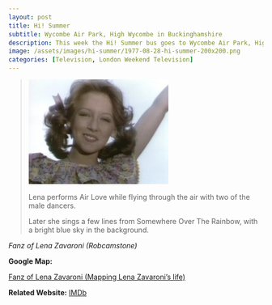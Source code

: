 ```yaml
---
layout: post
title: Hi! Summer
subtitle: Wycombe Air Park, High Wycombe in Buckinghamshire
description: This week the Hi! Summer bus goes to Wycombe Air Park, High Wycombe in Buckinghamshire with Leslie Crowther, Anna Dawson, Pearly Gates, Mari Gordon-Price, Derek Griffiths, Derek Griffiths, Lena Zavaroni. Click on link for details.
image: /assets/images/hi-summer/1977-08-28-hi-summer-200x200.png
categories: [Television, London Weekend Television]
---
```


> ![](/assets/images/hi-summer/1977-08-28-hi-summer.jpg)
>
> Lena performs Air Love while flying through the air with two of the male dancers.
>
> Later she sings a few lines from Somewhere Over The Rainbow, with a bright blue sky in the background.

<cite>Fanz of Lena Zavaroni (Robcamstone)</cite>

**Google Map:**

<span class="post-categories">[Fanz of Lena Zavaroni (Mapping Lena Zavaroni’s life)](https://www.google.com/maps/d/u/0/viewer?mid=1D1D0ERV_FQMNb9XZzJ-J3yUlK8aI4vhI&hl=en&ll=51.61061660000001%2C-0.802502000000004&z=19)

**Related Website:**
<span class="post-categories">[IMDb](http://www.imdb.com/title/tt1434036)</span>
